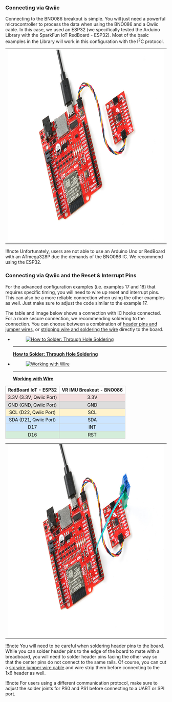 ### Connecting via Qwiic


Connecting to the BNO086 breakout is simple. You will just need a powerful microcontroller to process the data when using the BNO086 and a Qwiic cable. In this case, we used an ESP32 (we specifically tested the Arduino Library with the SparkFun IoT RedBoard - ESP32). Most of the basic examples in the Library will work in this configuration with the I<sup>2</sup>C protocol.

<div style="text-align: center;">
  <table>
    <tr style="vertical-align:middle;">
     <td style="text-align: center; vertical-align: middle;"><a href="../assets/img/22857-SEN_SparkFun_VR_IMU_Breakout-BNO086_Qwiic- 05.jpg"><img src="../assets/img/22857-SEN_SparkFun_VR_IMU_Breakout-BNO086_Qwiic- 05.jpg" height="600px" width="600" alt="Basic Hookup with ESP32, Qwiic cable, and BNO086 Breakout"></a></td>
    </tr>
  </table>
</div>

!!!note
    Unfortunately, users are not able to use an Arduino Uno or RedBoard with an ATmega328P due the demands of the BNO086 IC. We recommend using the ESP32.



### Connecting via Qwiic and the Reset & Interrupt Pins

For the advanced configuration examples (i.e. examples 17 and 18) that requires specific timing, you will need to wire up reset and interrupt pins. This can also be a more reliable connection when using the other examples as well. Just make sure to adjust the code similar to the example 17.

The table and image below shows a connection with IC hooks connected. For a more secure connection, we recommending soldering to the connection. You can choose between a combination of [header pins and jumper wires](https://learn.sparkfun.com/tutorials/how-to-solder-through-hole-soldering/all), or [stripping wire and soldering the wire](https://learn.sparkfun.com/tutorials/working-with-wire/all) directly to the board.

<div class="grid cards hide col-4" markdown>

-   <a href="https://learn.sparkfun.com/tutorials/how-to-solder-through-hole-soldering/all">
      <figure markdown>
        <img src="https://cdn.sparkfun.com/assets/learn_tutorials/5/Soldering_Action-01.jpg"style="width:264px; height:148px; object-fit:contain;" alt="How to Solder: Through Hole Soldering">
      </figure>
    </a>

    ---

    <a href="https://learn.sparkfun.com/tutorials/how-to-solder-through-hole-soldering/all">
      <b>How to Solder: Through Hole Soldering</b>
    </a>
<!-- ----------WHITE SPACE BETWEEN GRID CARDS---------- -->
-   <a href="https://learn.sparkfun.com/tutorials/working-with-wire/all">
      <figure markdown>
        <img src="https://cdn.sparkfun.com/assets/0/5/0/0/f/5138de3cce395fbb1b000002.JPG" style="width:264px; height:148px; object-fit:contain;" alt="Working with Wire">
      </figure>
    </a>

    ---

    <a href="https://learn.sparkfun.com/tutorials/working-with-wire/all">
      <b>Working with Wire</b>
    </a>
<!-- ----------WHITE SPACE BETWEEN GRID CARDS---------- -->
</div>

<div style="text-align: center;">
    <table>
        <tr>
            <th style="text-align: center; border: solid 1px #cccccc;">RedBoard IoT - ESP32
            </th>
            <th style="text-align: center; border: solid 1px #cccccc;">VR IMU Breakout - BNO086
            </th>
        </tr>
        <tr>
            <td style="text-align: center; border: solid 1px #cccccc;" bgcolor="#f2dede"><font color="#000000">3.3V (3.3V, Qwiic Port)</font>
            </td>
            <td style="text-align: center; border: solid 1px #cccccc;" bgcolor="#f2dede"><font color="#000000">3.3V</font>
            </td>
        </tr>
        <tr>
            <td style="text-align: center; border: solid 1px #cccccc;" bgcolor="#DDDDDD"><font color="#000000">GND (GND, Qwiic Port)</font>
            </td>
            <td style="text-align: center; border: solid 1px #cccccc;" bgcolor="#DDDDDD"><font color="#000000">GND</font>
            </td>
        </tr>
        <tr>
            <td style="text-align: center; border: solid 1px #cccccc;" bgcolor="#fff3cd"><font color="#000000">SCL (D22, Qwiic Port)</font>
            </td>
            <td style="text-align: center; border: solid 1px #cccccc;" bgcolor="#fff3cd"><font color="#000000">SCL</font>
            </td>
        </tr>
        <tr>
            <td style="text-align: center; border: solid 1px #cccccc;" bgcolor="#cce5ff"><font color="#000000">SDA (D21, Qwiic Port)</font>
            </td>
            <td style="text-align: center; border: solid 1px #cccccc;" bgcolor="#cce5ff"><font color="#000000">SDA</font>
            </td>
        </tr>    
        <tr>
            <td style="text-align: center; border: solid 1px #cccccc;" bgcolor="#cce5ff"><font color="#000000">D17</font>
            </td>
            <td style="text-align: center; border: solid 1px #cccccc;" bgcolor="#cce5ff"><font color="#000000">INT</font>
            </td>
        </tr>
        <tr>
            <td style="text-align: center; border: solid 1px #cccccc;" bgcolor="#d4edda"><font color="#000000">D16</font>
            </td>
            <td style="text-align: center; border: solid 1px #cccccc;" bgcolor="#d4edda"><font color="#000000">RST</font>
            </td>
        </tr>
    </table>
</div>

<div style="text-align: center;">
  <table>
    <tr style="vertical-align:middle;">
     <td style="text-align: center; vertical-align: middle;"><a href="../assets/img/22857-SEN_SparkFun_VR_IMU_Breakout-BNO086_Qwiic- 06.jpg"><img src="../assets/img/22857-SEN_SparkFun_VR_IMU_Breakout-BNO086_Qwiic- 06.jpg" height="600px" width="600" alt="Hookup with ESP32, Qwiic cable, IC Hooks, and BNO086 Breakoutfor Advanced Configuration"></a></td>
    </tr>
  </table>
</div>

!!!note
    You will need to be careful when soldering header pins to the board. While you can solder header pins to the edge of the board to mate with a breadboard, you will need to solder header pins facing the other way so that the center pins do not connect to the same rails. Of course, you can cut a [six wire jumper wire cable](https://www.sparkfun.com/products/10371) and wire strip them before connecting to the 1x6 header as well.

!!!note
    For users using a different communication protocol, make sure to adjust the solder joints for PS0 and PS1 before connecting to a UART or SPI port.
